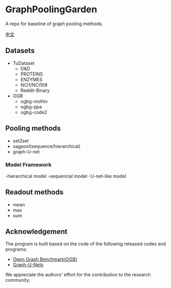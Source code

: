 # GraphPoolingGarden
A repo for baseline of graph pooling methods.

[中文](/README_CN.md)

## Datasets
- TuDataset
  - D&D
  - PROTEINS
  - ENZYMES
  - NCI1/NCI109
  - Reddit-Binary
- OGB
  - ogbg-molhiv
  - ogbg-ppa
  - ogbg-code2

## Pooling methods
- set2set
- sagpool(sequence/hierarchical)
- graph-U-net

### Model Framework

-hierarchical model
-sequencial model
-U-net-like model

## Readout methods
- mean
- max
- sum

## Acknowledgement

The program is built based on the code of the following released codes and programs:
* [Open Graph Benchmark(OGB)](https://github.com/snap-stanford/ogb)
* [Graph-U-Nets](https://github.com/HongyangGao/Graph-U-Nets)

We appreciate the authors' effort for the contribution to the research community.

